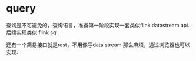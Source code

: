 # query
查询是不可避免的，查询语言，准备第一阶段实现一套类似flink datastream api. 后续实现类似 flink sql.

还有一个简易接口就是rest，不用像写data stream 那么麻烦，通过浏览器也可以实现.